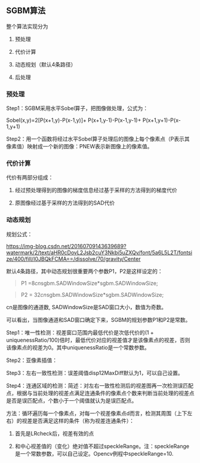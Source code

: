 ## SGBM算法

整个算法实现分为

1. 预处理

2. 代价计算

3. 动态规划（默认4条路径）

4. 后处理


### 预处理

Step1：SGBM采用水平Sobel算子，把图像做处理，公式为：

Sobel(x,y)=2[P(x+1,y)-P(x-1,y)]+ P(x+1,y-1)-P(x-1,y-1)+ P(x+1,y+1)-P(x-1,y+1)

Step2：用一个函数将经过水平Sobel算子处理后的图像上每个像素点（P表示其像素值）映射成一个新的图像：PNEW表示新图像上的像素值。

### 代价计算

代价有两部分组成：

1. 经过预处理得到的图像的梯度信息经过基于采样的方法得到的梯度代价

2. 原图像经过基于采样的方法得到的SAD代价

### 动态规划

规划公式：

https://img-blog.csdn.net/20160709143639689?watermark/2/text/aHR0cDovL2Jsb2cuY3Nkbi5uZXQv/font/5a6L5L2T/fontsize/400/fill/I0JBQkFCMA==/dissolve/70/gravity/Center

默认4条路径，其中动态规划很重要两个参数P1，P2是这样设定的：

> P1 =8*cn*sgbm.SADWindowSize*sgbm.SADWindowSize;

> P2 = 32*cn*sgbm.SADWindowSize*sgbm.SADWindowSize;

cn是图像的通道数, SADWindowSize是SAD窗口大小，数值为奇数。

可以看出，当图像通道和SAD窗口确定下来，SGBM的规划参数P1和P2是常数。

Step1：唯一性检测：视差窗口范围内最低代价是次低代价的(1 + uniquenessRatio/100)倍时，最低代价对应的视差值才是该像素点的视差，否则该像素点的视差为0。其中uniquenessRatio是一个常数参数。

Step2：亚像素插值：

Step3：左右一致性检测：误差阈值disp12MaxDiff默认为1，可以自己设置。

Step4：连通区域的检测：简述：对左右一致性检测后的视差图再一次检测误匹配点，根据与当前处理的视差点满足连通条件的像素点个数来判断当前处理的视差点是否是误匹配点，个数小于一个阈值就认为是误匹配点。

方法：循环遍历每一个像素点，对每一个视差像素点d而言，检测其周围（上下左右）的视差是否满足这样的条件（称为视差连通条件）：

1. 首先是LRcheck后，视差有效的点

2. 和中心视差值的（变化）绝对值不超过speckleRange。注：speckleRange是一个常数参数，可以自己设定。Opencv例程中speckleRange=10.
